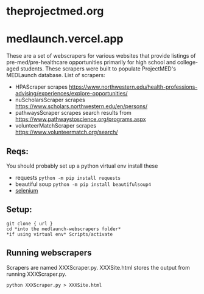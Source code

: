 # theprojectmed.org
# medlaunch.vercel.app
These are a set of webscrapers for various websites that provide listings of pre-med/pre-healthcare opportunities primarily for high school and college-aged students. These scrapers were built to populate ProjectMED's MEDLaunch database.
List of scrapers:
- HPAScraper scrapes https://www.northwestern.edu/health-professions-advising/experiences/explore-opportunities/
- nuScholarsScraper scrapes https://www.scholars.northwestern.edu/en/persons/
- pathwaysScraper scrapes search results from https://www.pathwaystoscience.org/programs.aspx
- volunteerMatchScraper scrapes https://www.volunteermatch.org/search/

## Reqs:
You should probably set up a python virtual env
install these
- requests `python -m pip install requests`
- beautiful soup `python -m pip install beautifulsoup4`
- [selenium](https://www.selenium.dev/)

## Setup:
```
git clone { url }
cd *into the medlaunch-webscrapers folder*
*if using virtual env* Scripts/activate
```

## Running webscrapers
Scrapers are named XXXScraper.py. XXXSite.html stores the output from running XXXScraper.py.
```
python XXXScraper.py > XXXSite.html
```